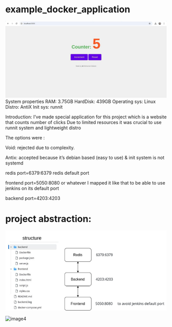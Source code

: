 # example_docker_application


![image1](image5.jpg)
System properties
RAM:			3.75GB
HardDisk:		439GB
Operating sys:		Linux
Distro:			AntiX 
Init sys:		runnit


Introduction:
I’ve made special application for this project which is a website that counts number of clicks
Due to limited resources it was crucial to use runnit system and lightweight distro

The options were :

Void: rejected due to complexity.

Antix: accepted because it’s debian based (easy to use) & init system is not systemd


redis port=6379:6379    redis default port

frontend port=5050:8080 or whatever I mapped it like that to be able to use jenkins on its default port 

backend port=4203:4203  

# project abstraction:
![image2](image3.png)


![image4](https://github.com/user-attachments/assets/b964a18f-89c7-4978-8531-208cd6fb8ec7)

